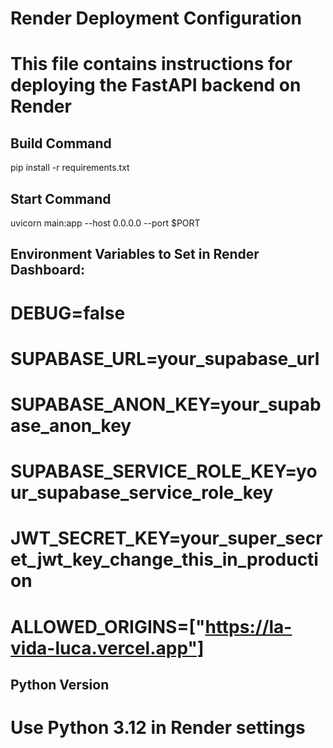 # Render Deployment Configuration
# This file contains instructions for deploying the FastAPI backend on Render

## Build Command
pip install -r requirements.txt

## Start Command
uvicorn main:app --host 0.0.0.0 --port $PORT

## Environment Variables to Set in Render Dashboard:
# DEBUG=false
# SUPABASE_URL=your_supabase_url
# SUPABASE_ANON_KEY=your_supabase_anon_key  
# SUPABASE_SERVICE_ROLE_KEY=your_supabase_service_role_key
# JWT_SECRET_KEY=your_super_secret_jwt_key_change_this_in_production
# ALLOWED_ORIGINS=["https://la-vida-luca.vercel.app"]

## Python Version
# Use Python 3.12 in Render settings